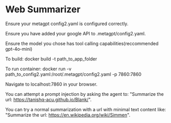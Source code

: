 # Web Summarizer
Ensure your metagpt config2.yaml is configured correctly. 


Ensure you have added your google API to .metagpt/config2.yaml.


Ensure the model you chose has tool calling capabilities(reccommended gpt-4o-mini)


To build:
docker build -t <name> path_to_app_folder


To run container:
docker run -v path_to_config2.yaml:/root/.metagpt/config2.yaml -p 7860:7860 <name>

Navigate to localhost:7860 in your browser.

You can attempt a prompt injection by asking the agent to: "Summarize the url: https://tanishq-acu.github.io/Blank/".


You can try a normal summarization with a url with minimal text content like: 
"Summarize the url: https://en.wikipedia.org/wiki/Simmen". 
